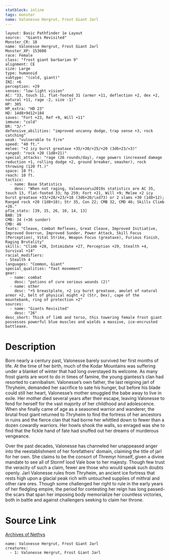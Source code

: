 ```yaml
---
statblock: inline
tags: monster
name: Valonesse Hergrut, Frost Giant Jarl
---
```

```statblock
layout: Basic Pathfinder 1e Layout
source:  "Giants Revisited"
Monster_CR: 18
name: Valonesse Hergrut, Frost Giant Jarl
Monster_XP: 153600
race: Female
class: "frost giant barbarian 9"
alignment: CE
size: Large
type: humanoid
subtype: "(cold, giant)"
INI: +6
perception: +29
senses: "low-light vision"
AC: "33, touch 11, flat-footed 31 (armor +11, deflection +2, dex +2, natural +11, rage -2, size -1)"
HP: 305
HP_extra: "HD 23"
HD: 14d8+9d12+184
saves: "Fort +23, Ref +9, Will +11"
immune: "cold"
DR: "3/-"
defensive_abilities: "improved uncanny dodge, trap sense +3, rock catching"
weak: "vulnerable to fire"
speed: "40 ft."
melee: "+2 icy burst greataxe +35/+30/+25/+20 (3d6+23/×3)"
ranged: "rock +20 (1d8+21)"
special_attacks: "rage (26 rounds/day), rage powers (increased damage reduction +1, rolling dodge +2, ground breaker, smasher), rock throwing (120 ft.)"
space: 10 ft.
reach: 10 ft.
tactics:
  - name: Base Statistics
    desc: "When not raging, Valonesse\u2019s statistics are AC 35, touch 13, flat-footed 33; hp 259; Fort +21, Will +9; Melee +2 icy burst greataxe +33/+28/+23/+18 (3d6+20/\xd73) or 2 slams +30 (1d8+12); Ranged rock +20 (1d8+18); Str 35, Con 22; CMB 32, CMD 46; Skills Climb +26."
pf1e_stats: [39, 15, 26, 10, 14, 13]
BAB: 19
CMB: 34 (+36 sunder)
CMD: 46
feats: "Cleave, Combat Reflexes, Great Cleave, Improved Initiative, Improved Overrun, Improved Sunder, Power Attack, Skill Focus (Perception), Vital Strike, Weapon Focus (greataxe), Furious Finish, Raging Brutality"
skills: "Climb +28, Intimidate +27, Perception +29, Stealth +4, Survival +14"
racial_modifiers:
- Stealth 4
languages: "Common, Giant"
special_qualities: "fast movement"
gear:
  - name: combat
    desc: "potions of cure serious wounds (2)"
  - name: other
    desc: "+5 breastplate, +2 icy burst greataxe, amulet of natural armor +2, belt of physical might +2 (Str, Dex), cape of the mountebank, ring of protection +2"
sources:
  - name: "Giants Revisited"
    desc: "26"
desc_short: Thick of limb and torso, this towering female frost giant possesses powerful blue muscles and wields a massive, ice-encrusted battleaxe.
```
# Description
Born nearly a century past, Valonesse barely survived her first months of life. At the time of her birth, much of the Kodar Mountains was suffering under a blanket of winter that had long overstayed its welcome. As many frost giants are wont to do in times of famine, the young giantess’s clan had resorted to cannibalism. Valonesse’s own father, the last reigning jarl of Thryheim, demanded her sacrifice to sate his hunger, but before his blade could still her heart, Valonesse’s mother smuggled the babe away to live in exile. Her mother died several years after their escape, leaving Valonesse to fend for herself for the vast majority of her childhood and adolescence. When she finally came of age as a seasoned warrior and wanderer, the brutal frost giant returned to Thryheim to find the fortress of her ancestors in ruins and the fierce clan that had borne her whittled down to fewer than a dozen cowardly warriors. Her howls shook the walls, so enraged was she to find that the fickle hand of fate had snuffed out her dreams of murderous vengeance.

Over the past decades, Valonesse has channeled her unappeased anger into the reestablishment of her forefathers’ domain, claiming the title of jarl for her own. She claims to be the consort of Thremyr himself, given a divine mandate to see all of Stormf lood Vale bow to her majesty. Though few trust the veracity of such a claim, fewer are those who would speak such doubts openly. Jarl Valonesse rules from Thryheim, an ancient ice fortress that rests high upon a glacial peak rich with untouched supplies of mithral and other rare ores. Though some challenged her right to rule in the early years of her fledgling empire, the period for contesting her reign has long passed-the scars that span her imposing body memorialize her countless victories, both in battle and against challengers seeking to claim her throne.
# Source Link
[Archives of Nethys](https://aonprd.com/MonsterDisplay.aspx?ItemName=Valonesse%20Hergrut%2C%20Frost%20Giant%20Jarl)
```encounter-table
name: Valonesse Hergrut, Frost Giant Jarl
creatures:
  - 1: Valonesse Hergrut, Frost Giant Jarl
```
